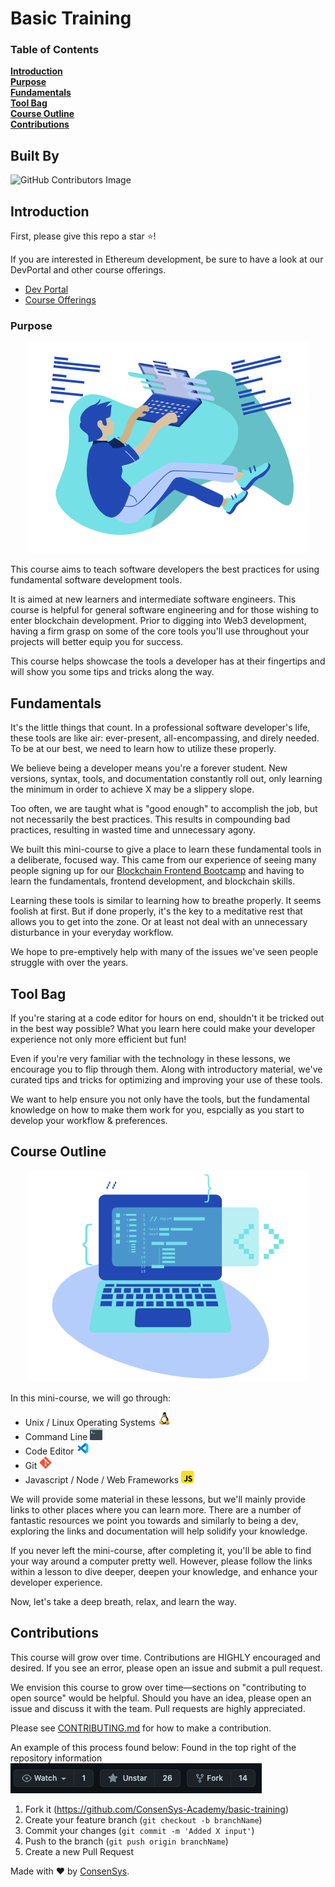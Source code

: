 # Basic Training

### Table of Contents

**[Introduction](#Introduction)**<br>
**[Purpose](#Purpose)**<br>
**[Fundamentals](#Fundamentals)**<br>
**[Tool Bag](#Tool-Bag)**<br>
**[Course Outline](#Course-Outline)**<br>
**[Contributions](#Contributions)**<br>

## Built By

![GitHub Contributors Image](https://contrib.rocks/image?repo=ConsenSys-Academy/basic-training)


## Introduction

First, please give this repo a star ⭐️!

If you are interested in Ethereum development, be sure to have a look at our DevPortal and other course offerings.

- [Dev Portal](https://consensys.net/developers/)
- [Course Offerings](https://consensys.net/academy/)

### Purpose

<p align="center">
<img src = "img/readme/codeImg.png">
</p>

This course aims to teach software developers the best practices for using fundamental software development tools.

It is aimed at new learners and intermediate software engineers. This course is helpful for general software engineering and for those wishing to enter blockchain development. Prior to digging into Web3 development, having a firm grasp on some of the core tools you'll use throughout your projects will better equip you for success.

This course helps showcase the tools a developer has at their fingertips and will show you some tips and tricks along the way.

## Fundamentals

It's the little things that count. In a professional software developer's life, these tools are like air: ever-present, all-encompassing, and direly needed. To be at our best, we need to learn how to utilize these properly.

We believe being a developer means you're a forever student. New versions, syntax, tools, and documentation constantly roll out, only learning the minimum in order to achieve X may be a slippery slope.

Too often, we are taught what is "good enough" to accomplish the job, but not necessarily the best practices. This results in compounding bad practices, resulting in wasted time and unnecessary agony.

We built this mini-course to give a place to learn these fundamental tools in a deliberate, focused way. This came from our experience of seeing many people signing up for our [Blockchain Frontend Bootcamp](https://consensys.net/academy/bootcamp/) and having to learn the fundamentals, frontend development, and blockchain skills.

Learning these tools is similar to learning how to breathe properly. It seems foolish at first. But if done properly, it's the key to a meditative rest that allows you to get into the zone. Or at least not deal with an unnecessary disturbance in your everyday workflow.

We hope to pre-emptively help with many of the issues we've seen people struggle with over the years.

## Tool Bag

If you're staring at a code editor for hours on end, shouldn't it be tricked out in the best way possible? What you learn here could make your developer experience not only more efficient but fun!

Even if you're very familiar with the technology in these lessons, we encourage you to flip through them. Along with introductory material, we've curated tips and tricks for optimizing and improving your use of these tools.

We want to help ensure you not only have the tools, but the fundamental knowledge on how to make them work for you, espcially as you start to develop your workflow & preferences.

## Course Outline

<p align="center">
<img src = "img/readme/laptop.png">
</p>

In this mini-course, we will go through:

- Unix / Linux Operating Systems <img src = "img/readme/linux.png" width="20">
- Command Line <img src = "img/readme/cline.png" width="20">
- Code Editor <img src = "img/readme/vsCode.png" width="20">
- Git <img src = "img/readme/git.png" width="20">
- Javascript / Node / Web Frameworks <img src = "img/readme/js.png" width="20">

We will provide some material in these lessons, but we'll mainly provide links to other places where you can learn more. There are a number of fantastic resources we point you towards and similarly to being a dev, exploring the links and documentation will help solidify your knowledge.

If you never left the mini-course, after completing it, you'll be able to find your way around a computer pretty well. However, please follow the links within a lesson to dive deeper, deepen your knowledge, and enhance your developer experience.

Now, let's take a deep breath, relax, and learn the way.

## Contributions

This course will grow over time. Contributions are HIGHLY encouraged and desired. If you see an error, please open an issue and submit a pull request.

We envision this course to grow over time—sections on "contributing to open source" would be helpful. Should you have an idea, please open an issue and discuss it with the team. Pull requests are highly appreciated.

Please see [CONTRIBUTING.md](./CONTRIBUTING.md) for how to make a contribution.

An example of this process found below:
Found in the top right of the repository information ![fork location](./img/readme/fork.png)

1. Fork it (<https://github.com/ConsenSys-Academy/basic-training>)
2. Create your feature branch (`git checkout -b branchName`)
3. Commit your changes (`git commit -m 'Added X input'`)
4. Push to the branch (`git push origin branchName`)
5. Create a new Pull Request

Made with ♥️ by [ConsenSys](https://consensys.net/).
